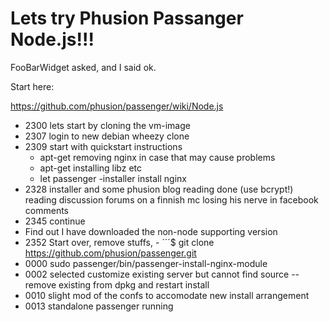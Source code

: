 Lets try Phusion Passanger Node.js!!!
=====================================

FooBarWidget asked, and I said ok.

Start here:

https://github.com/phusion/passenger/wiki/Node.js

* 2300 lets start by cloning the vm-image
* 2307 login to new debian wheezy clone
* 2309 start with quickstart instructions
  - apt-get removing nginx in case that may cause problems
  - apt-get installing libz etc
  - let passenger -installer install nginx
* 2328 installer and some phusion blog reading done (use bcrypt!)
reading discussion forums on a finnish mc losing his nerve in facebook comments
* 2345 continue
* Find out I have downloaded the non-node supporting version
* 2352 Start over, remove stuffs, - ´´´$ git clone https://github.com/phusion/passenger.git
* 0000 sudo passenger/bin/passenger-install-nginx-module
* 0002 selected customize existing server but cannot find source -- remove existing from dpkg and restart install
* 0010 slight mod of the confs to accomodate new install arrangement
* 0013 standalone passenger running
